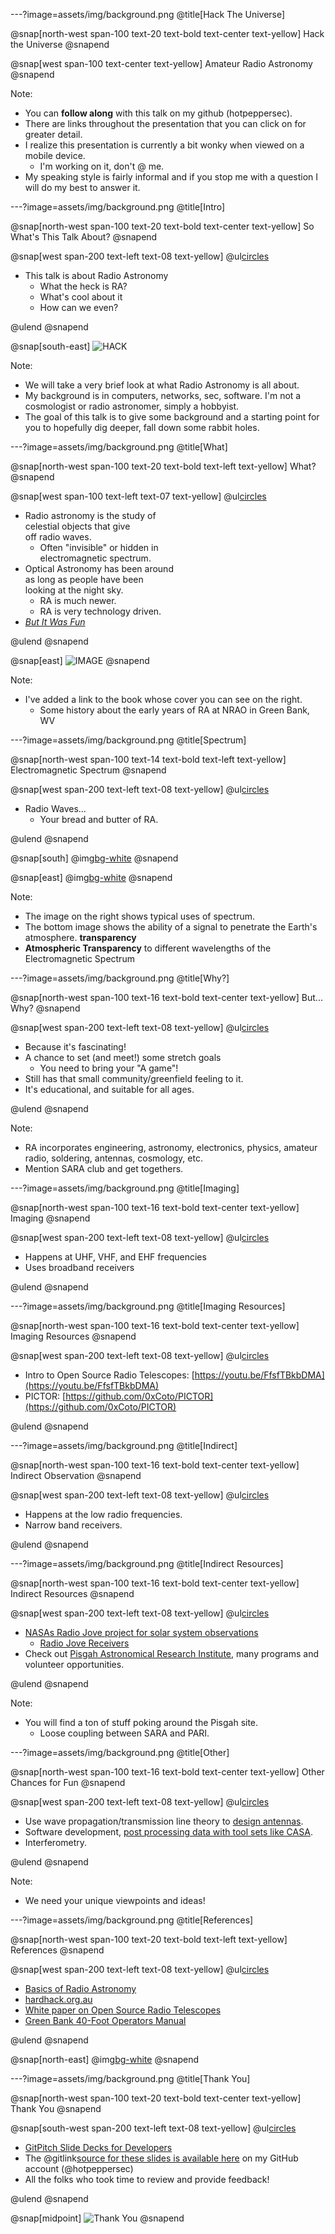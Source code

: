 ---?image=assets/img/background.png
@title[Hack The Universe]

@snap[north-west span-100 text-20 text-bold text-center text-yellow]
Hack the Universe
@snapend

@snap[west span-100 text-center text-yellow]
Amateur Radio Astronomy
@snapend

Note:

- You can **follow along** with this talk on my github (hotpeppersec).
- There are links throughout the presentation that you can click on for greater detail.
- I realize this presentation is currently a bit wonky when viewed on a mobile device.
  - I'm working on it, don't @ me.
- My speaking style is fairly informal and if you stop me with a question I will do my best to answer it.

---?image=assets/img/background.png
@title[Intro]

@snap[north-west span-100 text-20 text-bold text-center text-yellow]
So What's This Talk About?
@snapend

@snap[west span-200 text-left text-08 text-yellow]
@ul[circles](false)

- This talk is about Radio Astronomy
  - What the heck is RA?
  - What's cool about it
  - How can we even?

@ulend
@snapend

@snap[south-east]
![HACK](https://media.giphy.com/media/ZvLUtG6BZkBi0/giphy.gif)

Note:

- We will take a very brief look at what Radio Astronomy is all about.
- My background is in computers, networks, sec, software. I'm not a cosmologist or radio astronomer, simply a hobbyist.
- The goal of this talk is to give some background and a starting point for you to hopefully dig deeper, fall down some rabbit holes.

---?image=assets/img/background.png
@title[What]

@snap[north-west span-100 text-20 text-bold text-left text-yellow]
What?
@snapend

@snap[west span-100 text-left text-07 text-yellow]
@ul[circles](false)

- Radio astronomy is the study of<br>celestial objects that give<br>off radio waves.
  - Often "invisible" or hidden in<br>electromagnetic spectrum.
- Optical Astronomy has been around<br>as long as people have been<br>looking at the night sky.
  - RA is much newer.
  - RA is very technology driven.
- *[But It Was Fun](https://public.nrao.edu/news/history-of-radio-astronomy-book/)*

@ulend
@snapend

@snap[east]
![IMAGE](assets/img/but_it_was_fun_cover.jpeg)
@snapend

Note:

- I've added a link to the book whose cover you can see on the right.
  - Some history about the early years of RA at NRAO in Green Bank, WV

---?image=assets/img/background.png
@title[Spectrum]

@snap[north-west span-100 text-14 text-bold text-left text-yellow]
Electromagnetic Spectrum
@snapend

@snap[west span-200 text-left text-08 text-yellow]
@ul[circles](false)

- Radio Waves...
  - Your bread and butter of RA.

@ulend
@snapend

@snap[south]
@img[bg-white](assets/img/electromagnetic_spectrum.gif)
@snapend

@snap[east]
@img[bg-white](assets/img/em_spectrum.jpg)
@snapend

Note:

- The image on the right shows typical uses of spectrum.
- The bottom image shows the ability of a signal to penetrate the Earth's atmosphere. **transparency**
- **Atmospheric Transparency** to different wavelengths of the Electromagnetic Spectrum

---?image=assets/img/background.png
@title[Why?]

@snap[north-west span-100 text-16 text-bold text-center text-yellow]
But... Why?
@snapend

@snap[west span-200 text-left text-08 text-yellow]
@ul[circles](false)

- Because it's fascinating!
- A chance to set (and meet!) some stretch goals
  - You need to bring your "A game"!
- Still has that small community/greenfield feeling to it.
- It's educational, and suitable for all ages.

@ulend
@snapend

Note:

- RA incorporates engineering, astronomy, electronics, physics, amateur radio, soldering, antennas, cosmology, etc.
- Mention SARA club and get togethers.

---?image=assets/img/background.png
@title[Imaging]

@snap[north-west span-100 text-16 text-bold text-center text-yellow]
Imaging
@snapend

@snap[west span-200 text-left text-08 text-yellow]
@ul[circles](false)

- Happens at UHF, VHF, and EHF frequencies
- Uses broadband receivers

@ulend
@snapend

---?image=assets/img/background.png
@title[Imaging Resources]

@snap[north-west span-100 text-16 text-bold text-center text-yellow]
Imaging Resources
@snapend

@snap[west span-200 text-left text-08 text-yellow]
@ul[circles](false)

- Intro to Open Source Radio Telescopes: [https://youtu.be/FfsfTBkbDMA](https://youtu.be/FfsfTBkbDMA)
- PICTOR: [https://github.com/0xCoto/PICTOR](https://github.com/0xCoto/PICTOR)

@ulend
@snapend

---?image=assets/img/background.png
@title[Indirect]

@snap[north-west span-100 text-16 text-bold text-center text-yellow]
Indirect Observation
@snapend

@snap[west span-200 text-left text-08 text-yellow]
@ul[circles](false)

- Happens at the low radio frequencies.
- Narrow band receivers.

@ulend
@snapend

---?image=assets/img/background.png
@title[Indirect Resources]

@snap[north-west span-100 text-16 text-bold text-center text-yellow]
Indirect Resources
@snapend

@snap[west span-200 text-left text-08 text-yellow]
@ul[circles](false)

- [NASAs Radio Jove project for solar system observations](https://radiojove.gsfc.nasa.gov/about.htm)
  - [Radio Jove Receivers](https://radiojove.gsfc.nasa.gov/telescope/rj_receivers.htm)
- Check out [Pisgah Astronomical Research Institute](https://www.pari.edu/), many programs and volunteer opportunities.

@ulend
@snapend

Note:

- You will find a ton of stuff poking around the Pisgah site.
  - Loose coupling between SARA and PARI.

---?image=assets/img/background.png
@title[Other]

@snap[north-west span-100 text-16 text-bold text-center text-yellow]
Other Chances for Fun
@snapend

@snap[west span-200 text-left text-08 text-yellow]
@ul[circles](false)

- Use wave propagation/transmission line theory to [design antennas](https://www.cfa.harvard.edu/~npatel/hornAntennaAASposterPDF2.pdf).
- Software development, [post processing data with tool sets like CASA](https://casa.nrao.edu/).
- Interferometry.

@ulend
@snapend

Note:

- We need your unique viewpoints and ideas!

---?image=assets/img/background.png
@title[References]

@snap[north-west span-100 text-20 text-bold text-left text-yellow]
References
@snapend

@snap[west span-200 text-left text-08 text-yellow]
@ul[circles](false)

- [Basics of Radio Astronomy](https://www2.jpl.nasa.gov/radioastronomy/radioastronomy_all.pdf)
- [hardhack.org.au](https://www.hardhack.org.au/book/export/html/18)
- [White paper on Open Source Radio Telescopes](https://pubs.gnuradio.org/index.php/grcon/article/download/53/39/)
- [Green Bank 40-Foot Operators Manual](https://greenbankobservatory.org/wp-content/uploads/2018/02/40-manual.pdf)

@ulend
@snapend

@snap[north-east]
@img[bg-white](assets/img/sciens.png)
@snapend

---?image=assets/img/background.png
@title[Thank You]

@snap[north-west span-100 text-20 text-bold text-center text-yellow]
Thank You
@snapend

@snap[south-west span-200 text-left text-08 text-yellow]
@ul[circles](false)

- [GitPitch Slide Decks for Developers](https://gitpitch.com/pricing)
- The @gitlink[source for these slides is available here](hack_the_universe/shmoo_firetalk) on my GitHub account (@hotpeppersec)
- All the folks who took time to review and provide feedback!

@ulend
@snapend

@snap[midpoint]
![Thank You](https://media.giphy.com/media/3oKIPfFs4hPHemcU6I/giphy.gif)
@snapend
